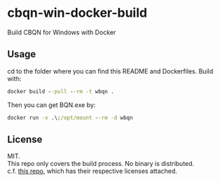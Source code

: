 # cbqn-win-docker-build
Build CBQN for Windows with Docker

## Usage
cd to the folder where you can find this README and Dockerfiles. Build with:
```bat
docker build --pull --rm -t wbqn .
```
Then you can get BQN.exe by:
```bat
docker run -v .\:/opt/mount --rm -d wbqn
```

## License
MIT.  
This repo only covers the build process. No binary is distributed.  
c.f. [this repo](https://github.com/actalley/WinBQN/releases), which has their respective licenses attached.
